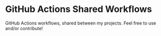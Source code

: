 # GitHub Actions Shared Workflows

GitHub Actions workflows, shared between my projects. Feel free to use and/or contribute!
